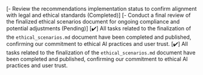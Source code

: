 [- Review the recommendations implementation status to confirm alignment with legal and ethical standards (Completed)]
[- Conduct a final review of the finalized ethical scenarios document for ongoing compliance and potential adjustments (Pending)]
[✔️] All tasks related to the finalization of the `ethical_scenarios.md` document have been completed and published, confirming our commitment to ethical AI practices and user trust.
[✔️] All tasks related to the finalization of the `ethical_scenarios.md` document have been completed and published, confirming our commitment to ethical AI practices and user trust.